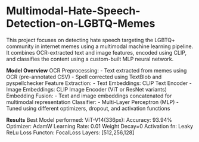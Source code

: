# Multimodal-Hate-Speech-Detection-on-LGBTQ-Memes
This project focuses on detecting hate speech targeting the LGBTQ+ community in internet memes using a multimodal machine learning pipeline. It combines OCR-extracted text and image features, encoded using CLIP, and classifies the content using a custom-built MLP neural network.

**Model Overview**
  OCR Preprocessing:
    - Text extracted from memes using OCR (pre-annotated CSV)
    - Spell corrected using TextBlob and pyspellchecker
  Feature Extraction:
    - Text Embeddings: CLIP Text Encoder
    - Image Embeddings: CLIP Image Encoder (ViT or ResNet variants)
  Embedding Fusion:
    - Text and image embeddings concatenated for multimodal representation
  Classifier:
    - Multi-Layer Perceptron (MLP)
    - Tuned using different optimizers, dropout, and activation functions

**Results**
Best Model performed: ViT-V14(336px):
  Accuracy: 93.94%
  Optimizer: AdamW
  Learning Rate: 0.01
  Weight Decay=0
  Activation fn: Leaky ReLu
  Loss Functon: FocalLoss
  Layers: [512,256,128]
